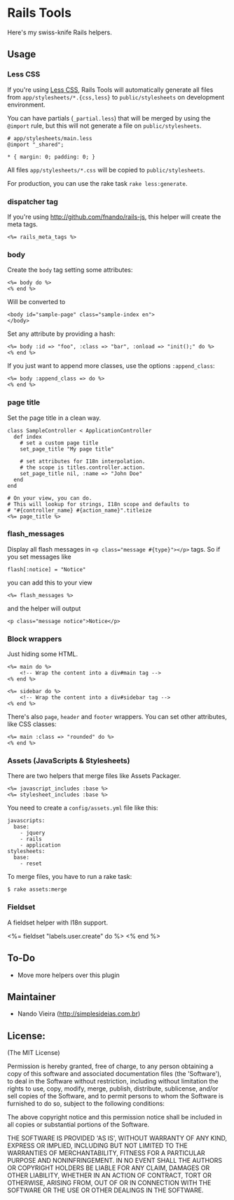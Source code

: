 Rails Tools
===========

Here's my swiss-knife Rails helpers.

Usage
-----

### Less CSS

If you're using [Less CSS](http://lesscss.org), Rails Tools will automatically generate all files from `app/stylesheets/*.{css,less}` to `public/stylesheets` on development environment.

You can have partials (`_partial.less`) that will be merged by using the `@import` rule, but this will not generate a file on `public/stylesheets`.

	# app/stylesheets/main.less
	@import "_shared";

	* { margin: 0; padding: 0; }

All files `app/stylesheets/*.css` will be copied to `public/stylesheets`.

For production, you can use the rake task `rake less:generate`.

### dispatcher tag

If you're using <http://github.com/fnando/rails-js>, this helper will create the meta tags.

	<%= rails_meta_tags %>

### body

Create the `body` tag setting some attributes:

	<%= body do %>
	<% end %>

Will be converted to

	<body id="sample-page" class="sample-index en">
	</body>

Set any attribute by providing a hash:

	<%= body :id => "foo", :class => "bar", :onload => "init();" do %>
	<% end %>

If you just want to append more classes, use the options `:append_class`:

	<%= body :append_class => do %>
	<% end %>

### page title

Set the page title in a clean way.

	class SampleController < ApplicationController
	  def index
	    # set a custom page title
	    set_page_title "My page title"

	    # set attributes for I18n interpolation.
	    # the scope is titles.controller.action.
	    set_page_title nil, :name => "John Doe"
	  end
	end

	# On your view, you can do.
	# This will lookup for strings, I18n scope and defaults to
	# "#{controller_name} #{action_name}".titleize
	<%= page_title %>

### flash_messages

Display all flash messages in `<p class="message #{type}"></p>` tags.
So if you set messages like

	flash[:notice] = "Notice"

you can add this to your view

	<%= flash_messages %>

and the helper will output

	<p class="message notice">Notice</p>

### Block wrappers

Just hiding some HTML.

	<%= main do %>
		<!-- Wrap the content into a div#main tag -->
	<% end %>

	<%= sidebar do %>
		<!-- Wrap the content into a div#sidebar tag -->
	<% end %>

There's also `page`, `header` and `footer` wrappers. You can set other attributes, like CSS classes:

	<%= main :class => "rounded" do %>
	<% end %>

### Assets (JavaScripts & Stylesheets)

There are two helpers that merge files like Assets Packager.

	<%= javascript_includes :base %>
	<%= stylesheet_includes :base %>

You need to create a `config/assets.yml` file like this:

	javascripts:
	  base:
	    - jquery
	    - rails
	    - application
	stylesheets:
	  base:
	    - reset

To merge files, you have to run a rake task:

	$ rake assets:merge

### Fieldset

A fieldset helper with I18n support.

  <%= fieldset "labels.user.create" do %>
	<!-- Some html -->
  <% end %>

To-Do
-----

* Move more helpers over this plugin

Maintainer
----------

* Nando Vieira (<http://simplesideias.com.br>)

License:
--------

(The MIT License)

Permission is hereby granted, free of charge, to any person obtaining
a copy of this software and associated documentation files (the
'Software'), to deal in the Software without restriction, including
without limitation the rights to use, copy, modify, merge, publish,
distribute, sublicense, and/or sell copies of the Software, and to
permit persons to whom the Software is furnished to do so, subject to
the following conditions:

The above copyright notice and this permission notice shall be
included in all copies or substantial portions of the Software.

THE SOFTWARE IS PROVIDED 'AS IS', WITHOUT WARRANTY OF ANY KIND,
EXPRESS OR IMPLIED, INCLUDING BUT NOT LIMITED TO THE WARRANTIES OF
MERCHANTABILITY, FITNESS FOR A PARTICULAR PURPOSE AND NONINFRINGEMENT.
IN NO EVENT SHALL THE AUTHORS OR COPYRIGHT HOLDERS BE LIABLE FOR ANY
CLAIM, DAMAGES OR OTHER LIABILITY, WHETHER IN AN ACTION OF CONTRACT,
TORT OR OTHERWISE, ARISING FROM, OUT OF OR IN CONNECTION WITH THE
SOFTWARE OR THE USE OR OTHER DEALINGS IN THE SOFTWARE.